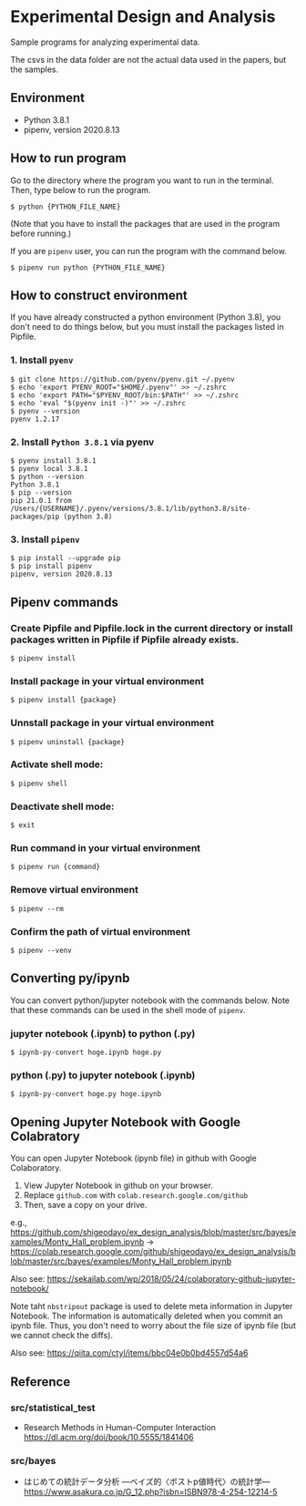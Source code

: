 # Experimental Design and Analysis

Sample programs for analyzing experimental data.

The csvs in the data folder are not the actual data used in the papers, but the samples.

## Environment
- Python 3.8.1
- pipenv, version 2020.8.13
## How to run program

Go to the directory where the program you want to run in the terminal. Then, type below to run the program.

```shell
$ python {PYTHON_FILE_NAME}
```
(Note that you have to install the packages that are used in the program before running.)


If you are `pipenv` user, you can run the program with the command below.
```shell
$ pipenv run python {PYTHON_FILE_NAME}
```


## How to construct environment
If you have already constructed a python environment (Python 3.8), you don't need to do things below, but you must install the packages listed in Pipfile.

### 1. Install `pyenv`

```shell
$ git clone https://github.com/pyenv/pyenv.git ~/.pyenv
$ echo 'export PYENV_ROOT="$HOME/.pyenv"' >> ~/.zshrc
$ echo 'export PATH="$PYENV_ROOT/bin:$PATH"' >> ~/.zshrc
$ echo 'eval "$(pyenv init -)"' >> ~/.zshrc
$ pyenv --version
pyenv 1.2.17
```

### 2. Install `Python 3.8.1` via pyenv

```shell
$ pyenv install 3.8.1
$ pyenv local 3.8.1
$ python --version
Python 3.8.1
$ pip --version
pip 21.0.1 from /Users/{USERNAME}/.pyenv/versions/3.8.1/lib/python3.8/site-packages/pip (python 3.8)
```

### 3. Install `pipenv`

```shell
$ pip install --upgrade pip
$ pip install pipenv
pipenv, version 2020.8.13
```

## Pipenv commands
### Create Pipfile and Pipfile.lock in the current directory or install packages written in Pipfile if Pipfile already exists.
```shell
$ pipenv install
```

### Install package in your virtual environment
```shell
$ pipenv install {package}
```

### Unnstall package in your virtual environment
```shell
$ pipenv uninstall {package}
```

### Activate shell mode:
```shell
$ pipenv shell
```
### Deactivate shell mode:
```shell
$ exit
```
### Run command in your virtual environment
```shell
$ pipenv run {command}
```

### Remove virtual environment
```shell
$ pipenv --rm
```

### Confirm the path of virtual environment
```shell
$ pipenv --venv
```


## Converting py/ipynb
You can convert python/jupyter notebook with the commands below.
Note that these commands can be used in the shell mode of `pipenv`.

### jupyter notebook (.ipynb) to python (.py)
```shell
$ ipynb-py-convert hoge.ipynb hoge.py
```

### python (.py) to jupyter notebook (.ipynb)
```shell
$ ipynb-py-convert hoge.py hoge.ipynb
```

## Opening Jupyter Notebook with Google Colabratory
You can open Jupyter Notebook (ipynb file) in github with Google Colaboratory.

1. View Jupyter Notebook in github on your browser.
2. Replace `github.com` with `colab.research.google.com/github`
3. Then, save a copy on your drive.

e.g.,
https://github.com/shigeodayo/ex_design_analysis/blob/master/src/bayes/examples/Monty_Hall_problem.ipynb
->
https://colab.research.google.com/github/shigeodayo/ex_design_analysis/blob/master/src/bayes/examples/Monty_Hall_problem.ipynb

Also see:
https://sekailab.com/wp/2018/05/24/colaboratory-github-jupyter-notebook/

Note taht `nbstripout` package is used to delete meta information in Jupyter Notebook.
The information is automatically deleted when you commit an ipynb file.
Thus, you don't need to worry about the file size of ipynb file (but we cannot check the diffs).

Also see:
https://qiita.com/ctyl/items/bbc04e0b0bd4557d54a6

## Reference
### src/statistical_test
- Research Methods in Human-Computer Interaction
https://dl.acm.org/doi/book/10.5555/1841406

### src/bayes
- はじめての統計データ分析 ―ベイズ的〈ポストp値時代〉の統計学― https://www.asakura.co.jp/G_12.php?isbn=ISBN978-4-254-12214-5
